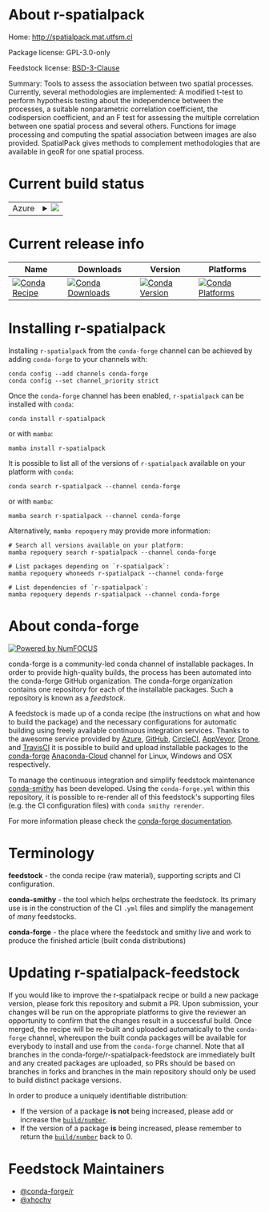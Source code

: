 About r-spatialpack
===================

Home: http://spatialpack.mat.utfsm.cl

Package license: GPL-3.0-only

Feedstock license: [BSD-3-Clause](https://github.com/conda-forge/r-spatialpack-feedstock/blob/main/LICENSE.txt)

Summary: Tools to assess the association between two spatial processes. Currently, several methodologies are implemented: A modified t-test to perform hypothesis testing about the independence between the processes, a suitable nonparametric correlation coefficient, the codispersion coefficient, and an F test for assessing the multiple correlation between one spatial process and several others. Functions for image processing and computing the spatial association between images are also provided. SpatialPack gives methods to complement methodologies that are available in geoR for one spatial process.

Current build status
====================


<table>
    
  <tr>
    <td>Azure</td>
    <td>
      <details>
        <summary>
          <a href="https://dev.azure.com/conda-forge/feedstock-builds/_build/latest?definitionId=7204&branchName=main">
            <img src="https://dev.azure.com/conda-forge/feedstock-builds/_apis/build/status/r-spatialpack-feedstock?branchName=main">
          </a>
        </summary>
        <table>
          <thead><tr><th>Variant</th><th>Status</th></tr></thead>
          <tbody><tr>
              <td>linux_64_r_base4.0</td>
              <td>
                <a href="https://dev.azure.com/conda-forge/feedstock-builds/_build/latest?definitionId=7204&branchName=main">
                  <img src="https://dev.azure.com/conda-forge/feedstock-builds/_apis/build/status/r-spatialpack-feedstock?branchName=main&jobName=linux&configuration=linux_64_r_base4.0" alt="variant">
                </a>
              </td>
            </tr><tr>
              <td>linux_64_r_base4.1</td>
              <td>
                <a href="https://dev.azure.com/conda-forge/feedstock-builds/_build/latest?definitionId=7204&branchName=main">
                  <img src="https://dev.azure.com/conda-forge/feedstock-builds/_apis/build/status/r-spatialpack-feedstock?branchName=main&jobName=linux&configuration=linux_64_r_base4.1" alt="variant">
                </a>
              </td>
            </tr><tr>
              <td>osx_64_r_base4.0</td>
              <td>
                <a href="https://dev.azure.com/conda-forge/feedstock-builds/_build/latest?definitionId=7204&branchName=main">
                  <img src="https://dev.azure.com/conda-forge/feedstock-builds/_apis/build/status/r-spatialpack-feedstock?branchName=main&jobName=osx&configuration=osx_64_r_base4.0" alt="variant">
                </a>
              </td>
            </tr><tr>
              <td>osx_64_r_base4.1</td>
              <td>
                <a href="https://dev.azure.com/conda-forge/feedstock-builds/_build/latest?definitionId=7204&branchName=main">
                  <img src="https://dev.azure.com/conda-forge/feedstock-builds/_apis/build/status/r-spatialpack-feedstock?branchName=main&jobName=osx&configuration=osx_64_r_base4.1" alt="variant">
                </a>
              </td>
            </tr><tr>
              <td>win_64_r_base4.0</td>
              <td>
                <a href="https://dev.azure.com/conda-forge/feedstock-builds/_build/latest?definitionId=7204&branchName=main">
                  <img src="https://dev.azure.com/conda-forge/feedstock-builds/_apis/build/status/r-spatialpack-feedstock?branchName=main&jobName=win&configuration=win_64_r_base4.0" alt="variant">
                </a>
              </td>
            </tr><tr>
              <td>win_64_r_base4.1</td>
              <td>
                <a href="https://dev.azure.com/conda-forge/feedstock-builds/_build/latest?definitionId=7204&branchName=main">
                  <img src="https://dev.azure.com/conda-forge/feedstock-builds/_apis/build/status/r-spatialpack-feedstock?branchName=main&jobName=win&configuration=win_64_r_base4.1" alt="variant">
                </a>
              </td>
            </tr>
          </tbody>
        </table>
      </details>
    </td>
  </tr>
</table>

Current release info
====================

| Name | Downloads | Version | Platforms |
| --- | --- | --- | --- |
| [![Conda Recipe](https://img.shields.io/badge/recipe-r--spatialpack-green.svg)](https://anaconda.org/conda-forge/r-spatialpack) | [![Conda Downloads](https://img.shields.io/conda/dn/conda-forge/r-spatialpack.svg)](https://anaconda.org/conda-forge/r-spatialpack) | [![Conda Version](https://img.shields.io/conda/vn/conda-forge/r-spatialpack.svg)](https://anaconda.org/conda-forge/r-spatialpack) | [![Conda Platforms](https://img.shields.io/conda/pn/conda-forge/r-spatialpack.svg)](https://anaconda.org/conda-forge/r-spatialpack) |

Installing r-spatialpack
========================

Installing `r-spatialpack` from the `conda-forge` channel can be achieved by adding `conda-forge` to your channels with:

```
conda config --add channels conda-forge
conda config --set channel_priority strict
```

Once the `conda-forge` channel has been enabled, `r-spatialpack` can be installed with `conda`:

```
conda install r-spatialpack
```

or with `mamba`:

```
mamba install r-spatialpack
```

It is possible to list all of the versions of `r-spatialpack` available on your platform with `conda`:

```
conda search r-spatialpack --channel conda-forge
```

or with `mamba`:

```
mamba search r-spatialpack --channel conda-forge
```

Alternatively, `mamba repoquery` may provide more information:

```
# Search all versions available on your platform:
mamba repoquery search r-spatialpack --channel conda-forge

# List packages depending on `r-spatialpack`:
mamba repoquery whoneeds r-spatialpack --channel conda-forge

# List dependencies of `r-spatialpack`:
mamba repoquery depends r-spatialpack --channel conda-forge
```


About conda-forge
=================

[![Powered by
NumFOCUS](https://img.shields.io/badge/powered%20by-NumFOCUS-orange.svg?style=flat&colorA=E1523D&colorB=007D8A)](https://numfocus.org)

conda-forge is a community-led conda channel of installable packages.
In order to provide high-quality builds, the process has been automated into the
conda-forge GitHub organization. The conda-forge organization contains one repository
for each of the installable packages. Such a repository is known as a *feedstock*.

A feedstock is made up of a conda recipe (the instructions on what and how to build
the package) and the necessary configurations for automatic building using freely
available continuous integration services. Thanks to the awesome service provided by
[Azure](https://azure.microsoft.com/en-us/services/devops/), [GitHub](https://github.com/),
[CircleCI](https://circleci.com/), [AppVeyor](https://www.appveyor.com/),
[Drone](https://cloud.drone.io/welcome), and [TravisCI](https://travis-ci.com/)
it is possible to build and upload installable packages to the
[conda-forge](https://anaconda.org/conda-forge) [Anaconda-Cloud](https://anaconda.org/)
channel for Linux, Windows and OSX respectively.

To manage the continuous integration and simplify feedstock maintenance
[conda-smithy](https://github.com/conda-forge/conda-smithy) has been developed.
Using the ``conda-forge.yml`` within this repository, it is possible to re-render all of
this feedstock's supporting files (e.g. the CI configuration files) with ``conda smithy rerender``.

For more information please check the [conda-forge documentation](https://conda-forge.org/docs/).

Terminology
===========

**feedstock** - the conda recipe (raw material), supporting scripts and CI configuration.

**conda-smithy** - the tool which helps orchestrate the feedstock.
                   Its primary use is in the construction of the CI ``.yml`` files
                   and simplify the management of *many* feedstocks.

**conda-forge** - the place where the feedstock and smithy live and work to
                  produce the finished article (built conda distributions)


Updating r-spatialpack-feedstock
================================

If you would like to improve the r-spatialpack recipe or build a new
package version, please fork this repository and submit a PR. Upon submission,
your changes will be run on the appropriate platforms to give the reviewer an
opportunity to confirm that the changes result in a successful build. Once
merged, the recipe will be re-built and uploaded automatically to the
`conda-forge` channel, whereupon the built conda packages will be available for
everybody to install and use from the `conda-forge` channel.
Note that all branches in the conda-forge/r-spatialpack-feedstock are
immediately built and any created packages are uploaded, so PRs should be based
on branches in forks and branches in the main repository should only be used to
build distinct package versions.

In order to produce a uniquely identifiable distribution:
 * If the version of a package **is not** being increased, please add or increase
   the [``build/number``](https://docs.conda.io/projects/conda-build/en/latest/resources/define-metadata.html#build-number-and-string).
 * If the version of a package **is** being increased, please remember to return
   the [``build/number``](https://docs.conda.io/projects/conda-build/en/latest/resources/define-metadata.html#build-number-and-string)
   back to 0.

Feedstock Maintainers
=====================

* [@conda-forge/r](https://github.com/conda-forge/r/)
* [@xhochy](https://github.com/xhochy/)


